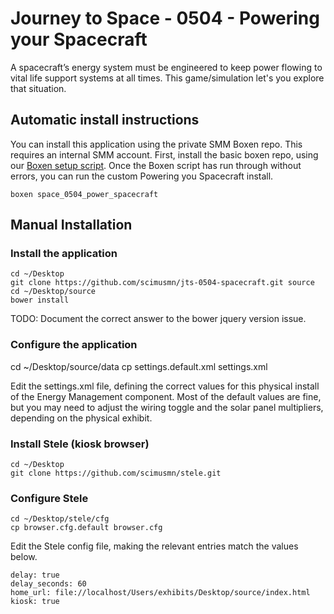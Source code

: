 # Journey to Space - 0504 - Powering your Spacecraft

A spacecraft’s energy system must be engineered to keep power flowing to vital life support systems at all times. This game/simulation let's you explore that situation.

## Automatic install instructions

You can install this application using the private SMM Boxen repo. This requires an internal SMM account.
First, install the basic boxen repo, using our [Boxen setup script](https://github.com/scimusmn/boxen-setup). 
Once the Boxen script has run through without errors, you can run the custom Powering you Spacecraft install.

    boxen space_0504_power_spacecraft

## Manual Installation

### Install the application

    cd ~/Desktop
    git clone https://github.com/scimusmn/jts-0504-spacecraft.git source
    cd ~/Desktop/source
    bower install

TODO: Document the correct answer to the bower jquery version issue.

### Configure the application

   cd ~/Desktop/source/data
   cp settings.default.xml settings.xml

Edit the settings.xml file, defining the correct values for this physical
install of the Energy Management component. Most of the default values are
fine, but you may need to adjust the wiring toggle and the solar panel
multipliers, depending on the physical exhibit.

### Install Stele (kiosk browser)

    cd ~/Desktop
    git clone https://github.com/scimusmn/stele.git

### Configure Stele

    cd ~/Desktop/stele/cfg
    cp browser.cfg.default browser.cfg

Edit the Stele config file, making the relevant entries match the values below.

    delay: true
    delay_seconds: 60
    home_url: file://localhost/Users/exhibits/Desktop/source/index.html
    kiosk: true

